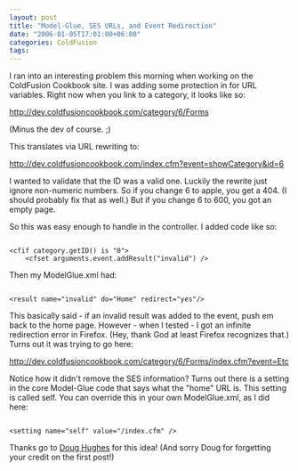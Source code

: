 ```yaml
---
layout: post
title: "Model-Glue, SES URLs, and Event Redirection"
date: "2006-01-05T17:01:00+06:00"
categories: ColdFusion 
tags: 
---
```


I ran into an interesting problem this morning when working on the ColdFusion Cookbook site. I was adding some protection in for URL variables. Right now when you link to a category, it looks like so:

http://dev.coldfusioncookbook.com/category/6/Forms

(Minus the dev of course. ;)

This translates via URL rewriting to:

http://dev.coldfusioncookbook.com/index.cfm?event=showCategory&id=6

I wanted to validate that the ID was a valid one. Luckily the rewrite just ignore non-numeric numbers. So if you change 6 to apple, you get a 404. (I should probably fix that as well.) But if you change 6 to 600, you got an empty page.
<!--more-->
So this was easy enough to handle in the controller. I added code like so:

<code>
&lt;cfif category.getID() is "0"&gt;
	&lt;cfset arguments.event.addResult("invalid") /&gt;
</code>

Then my ModelGlue.xml had:

<code>
&lt;result name="invalid" do="Home" redirect="yes"/&gt; 
</code>

This basically said - if an invalid result was added to the event, push em back to the home page. However - when I tested - I got an infinite redirection error in Firefox. (Hey, thank God at least Firefox recognizes that.) Turns out it was trying to go here:

http://dev.coldfusioncookbook.com/category/6/Forms/index.cfm?event=Etc

Notice how it didn't remove the SES information? Turns out there is a setting in the core Model-Glue code that says what the "home" URL is. This setting is called self. You can override this in your own ModelGlue.xml, as I did here:

<code>
&lt;setting name="self" value="/index.cfm" /&gt;
</code>

Thanks go to <a href="http://www.doughughes.net">Doug Hughes</a> for this idea! (And sorry Doug for forgetting your credit on the first post!)